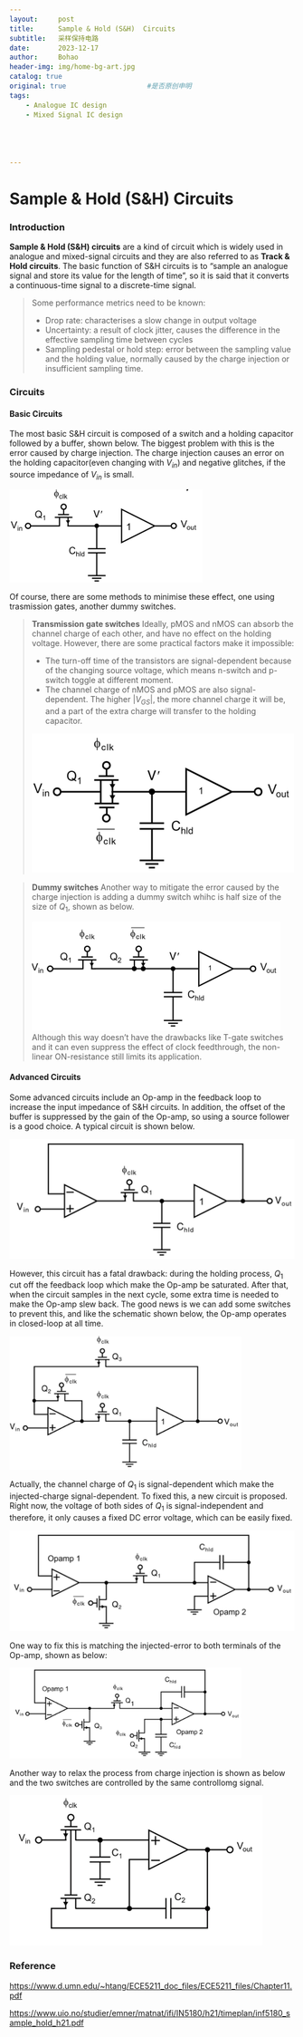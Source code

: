 ```yaml
---
layout:     post
title:      Sample & Hold (S&H)  Circuits
subtitle:   采样保持电路
date:       2023-12-17
author:     Bohao
header-img: img/home-bg-art.jpg
catalog: true
original: true                    #是否原创申明
tags:
    - Analogue IC design
    - Mixed Signal IC design
    



---
```




# Sample & Hold (S&H)  Circuits



### Introduction

**Sample & Hold (S&H) circuits** are a kind of circuit which is widely used in analogue and mixed-signal circuits and they are also referred to as **Track & Hold circuits**. The basic function of S&H circuits is to “sample an analogue signal and store its value for the length of time”, so it is said that it converts a continuous-time signal to a discrete-time signal.

> Some performance metrics need to be known:
>
> + Drop rate: characterises a slow change in output voltage
> + Uncertainty: a result of clock jitter, causes the difference in the effective sampling time between cycles
> + Sampling pedestal or hold step: error between the sampling value and the holding value, normally caused by the charge injection or insufficient sampling time.



### Circuits

#### Basic Circuits

The most basic S&H circuit is composed of a switch and a holding capacitor followed by a buffer, shown below. The biggest problem with this is the error caused by charge injection. The charge injection causes an error on the holding capacitor(even changing with $V_{in}$) and negative glitches, if the source impedance of $V_{in}$ is small.

<img src="https://raw.githubusercontent.com/merengueLee/my-gallery/master/imag/20231217153734.png" alt="screenshot 2023-12-17 at 15.37.27" style="zoom:50%;" />

Of course, there are some methods to minimise these effect, one using trasmission gates, another dummy switches.

> **Transmission gate switches**
> Ideally, pMOS and nMOS can absorb the channel charge of each other, and have no effect on the holding voltage. However, there are some practical factors make it impossible:
>
> - The turn-off time of the transistors are signal-dependent because of the changing source voltage, which means n-switch and p-switch toggle at different moment.
> - The channel charge of nMOS and pMOS are also signal-dependent. The higher $|V_{GS}|$, the more channel charge it will be, and a part of the extra charge will transfer to the holding capacitor.
>
> <img src="https://raw.githubusercontent.com/merengueLee/my-gallery/master/imag/20231217220142.png" alt="screenshot 2023-12-17 at 22.01.37" style="zoom:50%;" />

> **Dummy switches**
> Another way to mitigate the error caused by the charge injection is adding a dummy switch whihc is half size of the size of $Q_1$, shown as below.
>
> <img src="https://raw.githubusercontent.com/merengueLee/my-gallery/master/imag/20231217220443.png" alt="screenshot 2023-12-17 at 22.04.37" style="zoom:50%;" />
> Although this way doesn’t have the drawbacks like T-gate switches and it can even suppress the effect of clock feedthrough, the non-linear ON-resistance still limits its application.



#### Advanced Circuits

Some advanced circuits include an Op-amp in the feedback loop to increase the input impedance of S&H circuits. In addition, the offset of the buffer is suppressed by the gain of the Op-amp, so using a source follower is a good choice. A typical circuit is shown below.

<img src="https://raw.githubusercontent.com/merengueLee/my-gallery/master/imag/20231217222138.png" alt="screenshot 2023-12-17 at 22.21.33" style="zoom:50%;" />

However, this circuit has a fatal drawback: during the holding process, $Q_1$ cut off the feedback loop which make the Op-amp be saturated. After that, when the circuit samples in the next cycle, some extra time is needed to make the Op-amp slew back. 
The good news is we can add some switches to prevent this, and like the schematic shown below, the Op-amp operates in closed-loop at all time.

<img src="https://raw.githubusercontent.com/merengueLee/my-gallery/master/imag/20231217223151.png" alt="screenshot 2023-12-17 at 22.31.47" style="zoom:40%;" />

Actually, the channel charge of $Q_1$ is signal-dependent which make the injected-charge signal-dependent. To fixed this, a new circuit is proposed. Right now, the voltage of both sides of $Q_1$ is signal-independent and therefore, it only causes a fixed DC error voltage, which can be easily fixed.

<img src="https://raw.githubusercontent.com/merengueLee/my-gallery/master/imag/20231217223726.png" alt="screenshot 2023-12-17 at 22.37.22" style="zoom:50%;" />

One way to fix this is matching the injected-error to both terminals of the Op-amp, shown as below:

 <img src="https://raw.githubusercontent.com/merengueLee/my-gallery/master/imag/20231217223959.png" alt="screenshot 2023-12-17 at 22.39.54" style="zoom:40%;" />

Another way to relax the process from charge injection is shown as below and the two switches are controlled by the same controllomg signal.

<img src="https://raw.githubusercontent.com/merengueLee/my-gallery/master/imag/20231218014617.png" alt="screenshot 2023-12-18 at 01.46.12" style="zoom:50%;" />



### Reference 

https://www.d.umn.edu/~htang/ECE5211_doc_files/ECE5211_files/Chapter11.pdf

https://www.uio.no/studier/emner/matnat/ifi/IN5180/h21/timeplan/inf5180_sample_hold_h21.pdf







